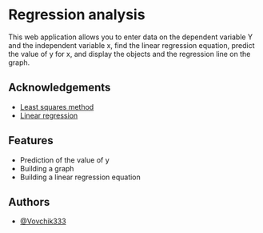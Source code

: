# Regression analysis

This web application allows you to enter data on the dependent variable Y and the independent variable x, find the linear regression equation, predict the value of y for x, and display the objects and the regression line on the graph.

## Acknowledgements

- [Least squares method](https://www.cuemath.com/data/least-squares/)
- [Linear regression](https://en.m.wikipedia.org/wiki/Linear_regression)

## Features

- Prediction of the value of y
- Building a graph
- Building a linear regression equation

## Authors

- [@Vovchik333](https://github.com/Vovchik333)
